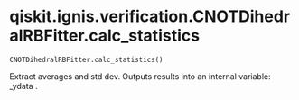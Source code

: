 # qiskit.ignis.verification.CNOTDihedralRBFitter.calc\_statistics

`CNOTDihedralRBFitter.calc_statistics()`

Extract averages and std dev. Outputs results into an internal variable: \_ydata .

